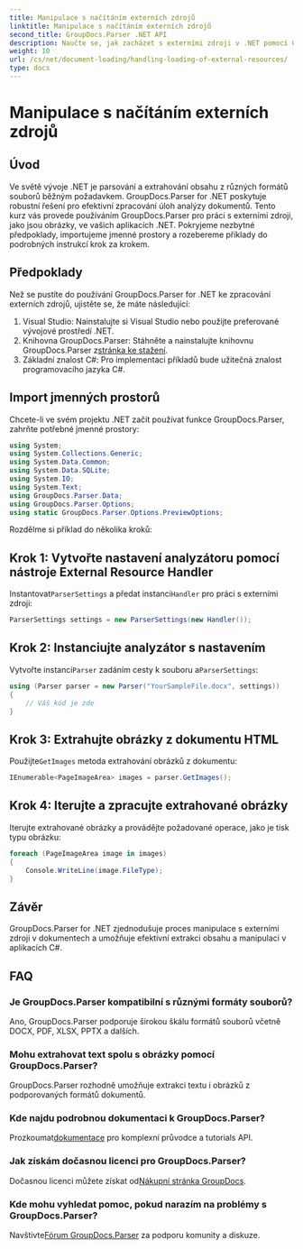 ```yaml
---
title: Manipulace s načítáním externích zdrojů
linktitle: Manipulace s načítáním externích zdrojů
second_title: GroupDocs.Parser .NET API
description: Naučte se, jak zacházet s externími zdroji v .NET pomocí GroupDocs.Parser pro efektivní analýzu a extrakci dokumentů.
weight: 10
url: /cs/net/document-loading/handling-loading-of-external-resources/
type: docs
---
```

# Manipulace s načítáním externích zdrojů

## Úvod
Ve světě vývoje .NET je parsování a extrahování obsahu z různých formátů souborů běžným požadavkem. GroupDocs.Parser for .NET poskytuje robustní řešení pro efektivní zpracování úloh analýzy dokumentů. Tento kurz vás provede používáním GroupDocs.Parser pro práci s externími zdroji, jako jsou obrázky, ve vašich aplikacích .NET. Pokryjeme nezbytné předpoklady, importujeme jmenné prostory a rozebereme příklady do podrobných instrukcí krok za krokem.
## Předpoklady
Než se pustíte do používání GroupDocs.Parser for .NET ke zpracování externích zdrojů, ujistěte se, že máte následující:
1. Visual Studio: Nainstalujte si Visual Studio nebo použijte preferované vývojové prostředí .NET.
2. Knihovna GroupDocs.Parser: Stáhněte a nainstalujte knihovnu GroupDocs.Parser z[stránka ke stažení](https://releases.groupdocs.com/parser/net/).
3. Základní znalost C#: Pro implementaci příkladů bude užitečná znalost programovacího jazyka C#.

## Import jmenných prostorů
Chcete-li ve svém projektu .NET začít používat funkce GroupDocs.Parser, zahrňte potřebné jmenné prostory:
```csharp
using System;
using System.Collections.Generic;
using System.Data.Common;
using System.Data.SQLite;
using System.IO;
using System.Text;
using GroupDocs.Parser.Data;
using GroupDocs.Parser.Options;
using static GroupDocs.Parser.Options.PreviewOptions;
```

Rozdělme si příklad do několika kroků:
## Krok 1: Vytvořte nastavení analyzátoru pomocí nástroje External Resource Handler
 Instantovat`ParserSettings` a předat instanci`Handler` pro práci s externími zdroji:
```csharp
ParserSettings settings = new ParserSettings(new Handler());
```
## Krok 2: Instanciujte analyzátor s nastavením
 Vytvořte instanci`Parser` zadáním cesty k souboru a`ParserSettings`:
```csharp
using (Parser parser = new Parser("YourSampleFile.docx", settings))
{
    // Váš kód je zde
}
```
## Krok 3: Extrahujte obrázky z dokumentu HTML
 Použijte`GetImages` metoda extrahování obrázků z dokumentu:
```csharp
IEnumerable<PageImageArea> images = parser.GetImages();
```
## Krok 4: Iterujte a zpracujte extrahované obrázky
Iterujte extrahované obrázky a provádějte požadované operace, jako je tisk typu obrázku:
```csharp
foreach (PageImageArea image in images)
{
    Console.WriteLine(image.FileType);
}
```

## Závěr
GroupDocs.Parser for .NET zjednodušuje proces manipulace s externími zdroji v dokumentech a umožňuje efektivní extrakci obsahu a manipulaci v aplikacích C#.

## FAQ
### Je GroupDocs.Parser kompatibilní s různými formáty souborů?
Ano, GroupDocs.Parser podporuje širokou škálu formátů souborů včetně DOCX, PDF, XLSX, PPTX a dalších.
### Mohu extrahovat text spolu s obrázky pomocí GroupDocs.Parser?
GroupDocs.Parser rozhodně umožňuje extrakci textu i obrázků z podporovaných formátů dokumentů.
### Kde najdu podrobnou dokumentaci k GroupDocs.Parser?
 Prozkoumat[dokumentace](https://tutorials.groupdocs.com/parser/net/) pro komplexní průvodce a tutorials API.
### Jak získám dočasnou licenci pro GroupDocs.Parser?
 Dočasnou licenci můžete získat od[Nákupní stránka GroupDocs](https://purchase.groupdocs.com/temporary-license/).
### Kde mohu vyhledat pomoc, pokud narazím na problémy s GroupDocs.Parser?
 Navštivte[Fórum GroupDocs.Parser](https://forum.groupdocs.com/c/parser/17) za podporu komunity a diskuze.